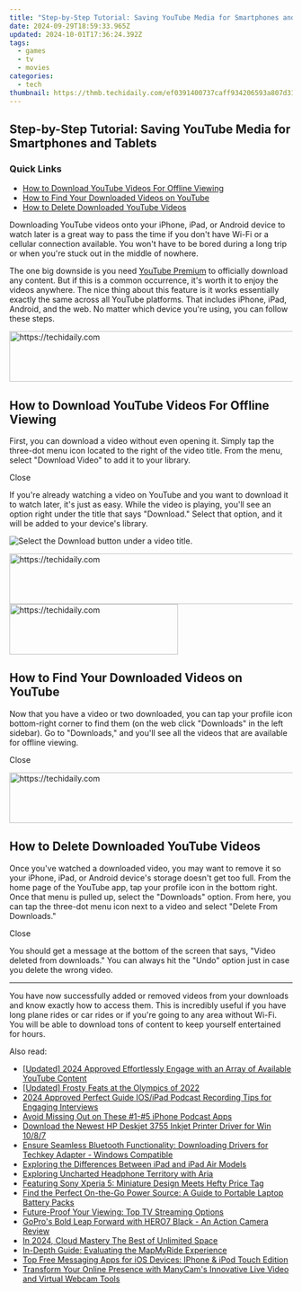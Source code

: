 ```yaml
---
title: "Step-by-Step Tutorial: Saving YouTube Media for Smartphones and Tablets"
date: 2024-09-29T18:59:33.965Z
updated: 2024-10-01T17:36:24.392Z
tags:
  - games
  - tv
  - movies
categories:
  - tech
thumbnail: https://thmb.techidaily.com/ef0391400737caff934206593a807d314ef3298f397300aa8b766972af1af321.jpg
---
```


## Step-by-Step Tutorial: Saving YouTube Media for Smartphones and Tablets

### Quick Links

* [How to Download YouTube Videos For Offline Viewing](https://youtube-lab.techidaily.com/024-approved-exploring-8-truly-effective-video-marketing-strategies/)
* [How to Find Your Downloaded Videos on YouTube](https://android-pokemon-go.techidaily.com/4-solution-to-get-rid-of-pokemon-fail-to-detect-location-on-oppo-k11-5g-drfone-by-drfone-virtual-android/)
* [How to Delete Downloaded YouTube Videos](https://facebook-video-share.techidaily.com/updated-discovering-the-hidden-gems-in-asmr-creation-for-2024/)

 Downloading YouTube videos onto your iPhone, iPad, or Android device to watch later is a great way to pass the time if you don't have Wi-Fi or a cellular connection available. You won't have to be bored during a long trip or when you're stuck out in the middle of nowhere.

 The one big downside is you need [YouTube Premium](https://youtube-docs.techidaily.com/ed-precision-in-yt-imagery-mastering-size-and-ratio/) to officially download any content. But if this is a common occurrence, it's worth it to enjoy the videos anywhere. The nice thing about this feature is it works essentially exactly the same across all YouTube platforms. That includes iPhone, iPad, Android, and the web. No matter which device you're using, you can follow these steps.

<!-- affiliate ads begin -->
<a href="https://appsumo.8odi.net/c/5597632/2123750/7443" target="_top" id="2123750">
  <img src="//a.impactradius-go.com/display-ad/7443-2123750" border="0" alt="https://techidaily.com" width="728" height="90"/>
</a>
<img height="0" width="0" src="https://appsumo.8odi.net/i/5597632/2123750/7443" style="position:absolute;visibility:hidden;" border="0" />
<!-- affiliate ads end -->

##  How to Download YouTube Videos For Offline Viewing

 First, you can download a video without even opening it. Simply tap the three-dot menu icon located to the right of the video title. From the menu, select "Download Video" to add it to your library.

Close 

 If you're already watching a video on YouTube and you want to download it to watch later, it's just as easy. While the video is playing, you'll see an option right under the title that says "Download." Select that option, and it will be added to your device's library.

![Select the Download button under a video title.](https://static1.howtogeekimages.com/wordpress/wp-content/uploads/2024/07/screenshot_20240710-101629.png) 

<!-- affiliate ads begin -->
<a href="https://dhgate.sjv.io/c/5597632/1186864/12108" target="_top" id="1186864">
  <img src="//a.impactradius-go.com/display-ad/12108-1186864" border="0" alt="https://techidaily.com" width="728" height="90"/>
</a>
<img height="0" width="0" src="https://dhgate.sjv.io/i/5597632/1186864/12108" style="position:absolute;visibility:hidden;" border="0" />
<!-- affiliate ads end -->

<!-- affiliate ads begin -->
<a href="https://aligracehair.sjv.io/c/5597632/1934183/19272" target="_top" id="1934183">
  <img src="//a.impactradius-go.com/display-ad/19272-1934183" border="0" alt="https://techidaily.com" width="300" height="90"/>
</a>
<img height="0" width="0" src="https://aligracehair.sjv.io/i/5597632/1934183/19272" style="position:absolute;visibility:hidden;" border="0" />
<!-- affiliate ads end -->

##  How to Find Your Downloaded Videos on YouTube

 Now that you have a video or two downloaded, you can tap your profile icon bottom-right corner to find them (on the web click "Downloads" in the left sidebar). Go to "Downloads," and you'll see all the videos that are available for offline viewing.

Close 

<!-- affiliate ads begin -->
<a href="https://ephamedtechinc.pxf.io/c/5597632/2137203/26400" target="_top" id="2137203">
  <img src="//a.impactradius-go.com/display-ad/26400-2137203" border="0" alt="https://techidaily.com" width="728" height="90"/>
</a>
<img height="0" width="0" src="https://ephamedtechinc.pxf.io/i/5597632/2137203/26400" style="position:absolute;visibility:hidden;" border="0" />
<!-- affiliate ads end -->

##  How to Delete Downloaded YouTube Videos

 Once you've watched a downloaded video, you may want to remove it so your iPhone, iPad, or Android device's storage doesn't get too full. From the home page of the YouTube app, tap your profile icon in the bottom right. Once that menu is pulled up, select the "Downloads" option. From here, you can tap the three-dot menu icon next to a video and select "Delete From Downloads."

Close 

 You should get a message at the bottom of the screen that says, "Video deleted from downloads." You can always hit the "Undo" option just in case you delete the wrong video.

---

 You have now successfully added or removed videos from your downloads and know exactly how to access them. This is incredibly useful if you have long plane rides or car rides or if you're going to any area without Wi-Fi. You will be able to download tons of content to keep yourself entertained for hours.

<ins class="adsbygoogle"
     style="display:block"
     data-ad-format="autorelaxed"
     data-ad-client="ca-pub-7571918770474297"
     data-ad-slot="1223367746"></ins>

<ins class="adsbygoogle"
     style="display:block"
     data-ad-client="ca-pub-7571918770474297"
     data-ad-slot="8358498916"
     data-ad-format="auto"
     data-full-width-responsive="true"></ins>

<span class="atpl-alsoreadstyle">Also read:</span>
<div><ul>
<li><a href="https://youtube-tips.techidaily.com/ed-2024-approved-effortlessly-engage-with-an-array-of-available-youtube-content/"><u>[Updated] 2024 Approved Effortlessly Engage with an Array of Available YouTube Content</u></a></li>
<li><a href="https://some-techniques.techidaily.com/updated-frosty-feats-at-the-olympics-of-2022/"><u>[Updated] Frosty Feats at the Olympics of 2022</u></a></li>
<li><a href="https://article-knowledge.techidaily.com/2024-approved-perfect-guide-iosipad-podcast-recording-tips-for-engaging-interviews/"><u>2024 Approved Perfect Guide IOS/iPad Podcast Recording Tips for Engaging Interviews</u></a></li>
<li><a href="https://extra-tips.techidaily.com/avoid-missing-out-on-these-1-5-iphone-podcast-apps/"><u>Avoid Missing Out on These #1-#5 iPhone Podcast Apps</u></a></li>
<li><a href="https://hardware-updates.techidaily.com/download-the-newest-hp-deskjet-3755-inkjet-printer-driver-for-win-1087/"><u>Download the Newest HP Deskjet 3755 Inkjet Printer Driver for Win 10/8/7</u></a></li>
<li><a href="https://hardware-help.techidaily.com/ensure-seamless-bluetooth-functionality-downloading-drivers-for-techkey-adapter-windows-compatible/"><u>Ensure Seamless Bluetooth Functionality: Downloading Drivers for Techkey Adapter - Windows Compatible</u></a></li>
<li><a href="https://buynow-marvelous.techidaily.com/exploring-the-differences-between-ipad-and-ipad-air-models/"><u>Exploring the Differences Between iPad and iPad Air Models</u></a></li>
<li><a href="https://buynow-marvelous.techidaily.com/exploring-uncharted-headphone-territory-with-aria/"><u>Exploring Uncharted Headphone Territory with Aria</u></a></li>
<li><a href="https://buynow-marvelous.techidaily.com/featuring-sony-xperia-5-miniature-design-meets-hefty-price-tag/"><u>Featuring Sony Xperia 5: Miniature Design Meets Hefty Price Tag</u></a></li>
<li><a href="https://buynow-marvelous.techidaily.com/find-the-perfect-on-the-go-power-source-a-guide-to-portable-laptop-battery-packs/"><u>Find the Perfect On-the-Go Power Source: A Guide to Portable Laptop Battery Packs</u></a></li>
<li><a href="https://buynow-marvelous.techidaily.com/future-proof-your-viewing-top-tv-streaming-options/"><u>Future-Proof Your Viewing: Top TV Streaming Options</u></a></li>
<li><a href="https://buynow-marvelous.techidaily.com/gopros-bold-leap-forward-with-hero7-black-an-action-camera-review/"><u>GoPro's Bold Leap Forward with HERO7 Black - An Action Camera Review</u></a></li>
<li><a href="https://extra-information.techidaily.com/in-2024-cloud-mastery-the-best-of-unlimited-space/"><u>In 2024, Cloud Mastery The Best of Unlimited Space</u></a></li>
<li><a href="https://buynow-marvelous.techidaily.com/in-depth-guide-evaluating-the-mapmyride-experience/"><u>In-Depth Guide: Evaluating the MapMyRide Experience</u></a></li>
<li><a href="https://technical-tips.techidaily.com/top-free-messaging-apps-for-ios-devices-iphone-and-ipod-touch-edition/"><u>Top Free Messaging Apps for iOS Devices: IPhone & iPod Touch Edition</u></a></li>
<li><a href="https://blog-min.techidaily.com/transform-your-online-presence-with-manycams-innovative-live-video-and-virtual-webcam-tools/"><u>Transform Your Online Presence with ManyCam's Innovative Live Video and Virtual Webcam Tools</u></a></li>
</ul></div>

